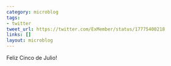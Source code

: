 ```yaml
---
category: microblog
tags:
- twitter
tweet_url: https://twitter.com/ExMember/status/17775400218
links: []
layout: microblog
---
```

Feliz Cinco de Julio!
